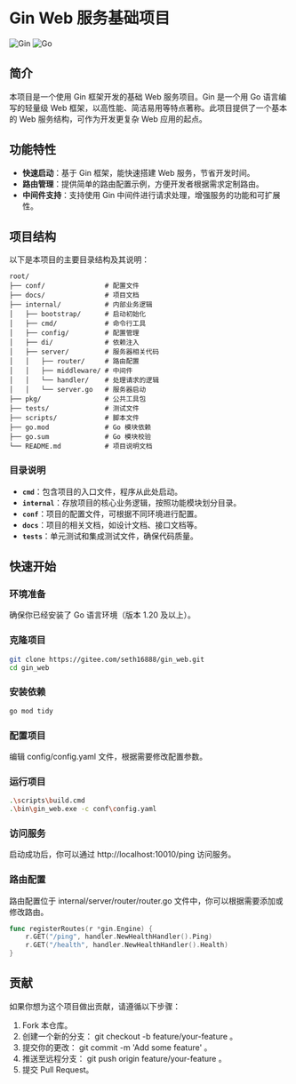 # Gin Web 服务基础项目
![Gin](https://img.shields.io/badge/Gin-Web%20Framework-blue?style=flat-square)
![Go](https://img.shields.io/badge/Go-1.20%2B-green?style=flat-square)

## 简介
本项目是一个使用 Gin 框架开发的基础 Web 服务项目。Gin 是一个用 Go 语言编写的轻量级 Web 框架，以高性能、简洁易用等特点著称。此项目提供了一个基本的 Web 服务结构，可作为开发更复杂 Web 应用的起点。

## 功能特性
- **快速启动**：基于 Gin 框架，能快速搭建 Web 服务，节省开发时间。
- **路由管理**：提供简单的路由配置示例，方便开发者根据需求定制路由。
- **中间件支持**：支持使用 Gin 中间件进行请求处理，增强服务的功能和可扩展性。

## 项目结构

以下是本项目的主要目录结构及其说明：

```plaintext
root/
├── conf/               # 配置文件
├── docs/               # 项目文档
├── internal/           # 内部业务逻辑
│   ├── bootstrap/      # 启动初始化
│   ├── cmd/            # 命令行工具
│   ├── config/         # 配置管理
│   ├── di/             # 依赖注入
│   ├── server/         # 服务器相关代码
│   │   ├── router/     # 路由配置
│   │   ├── middleware/ # 中间件
│   │   └── handler/    # 处理请求的逻辑
│   │   └── server.go   # 服务器启动
├── pkg/                # 公共工具包
├── tests/              # 测试文件
├── scripts/            # 脚本文件
├── go.mod              # Go 模块依赖
├── go.sum              # Go 模块校验
└── README.md           # 项目说明文档
```

### 目录说明
- **`cmd`**：包含项目的入口文件，程序从此处启动。
- **`internal`**：存放项目的核心业务逻辑，按照功能模块划分目录。
- **`conf`**：项目的配置文件，可根据不同环境进行配置。
- **`docs`**：项目的相关文档，如设计文档、接口文档等。
- **`tests`**：单元测试和集成测试文件，确保代码质量。

## 快速开始

### 环境准备
确保你已经安装了 Go 语言环境（版本 1.20 及以上）。

### 克隆项目
```bash
git clone https://gitee.com/seth16888/gin_web.git
cd gin_web
```

### 安装依赖
```bash
go mod tidy
```
### 配置项目
编辑 config/config.yaml 文件，根据需要修改配置参数。

### 运行项目
```bash
.\scripts\build.cmd
.\bin\gin_web.exe -c conf\config.yaml
```

### 访问服务
启动成功后，你可以通过 http://localhost:10010/ping 访问服务。

### 路由配置
路由配置位于 internal/server/router/router.go 文件中，你可以根据需要添加或修改路由。

```go
func registerRoutes(r *gin.Engine) {
	r.GET("/ping", handler.NewHealthHandler().Ping)
	r.GET("/health", handler.NewHealthHandler().Health)
}
```

## 贡献
如果你想为这个项目做出贡献，请遵循以下步骤：

1. Fork 本仓库。
2. 创建一个新的分支： git checkout -b feature/your-feature 。
3. 提交你的更改： git commit -m 'Add some feature' 。
4. 推送至远程分支： git push origin feature/your-feature 。
5. 提交 Pull Request。
